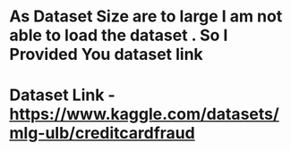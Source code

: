 # As Dataset Size are to large I am not able to load the dataset . So I Provided You dataset link 
# Dataset Link -  https://www.kaggle.com/datasets/mlg-ulb/creditcardfraud
